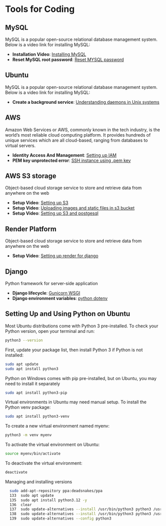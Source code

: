 # Tools for Coding

## MySQL

MySQL is a popular open-source relational database management system. Below is a video link for installing MySQL:


- **Installation Video**: [Installing MySQL](https://youtu.be/wgRwITQHszU)
- **Reset MySQL root password**: [Reset MYSQL password](https://youtu.be/wgRwITQHszU)

## Ubuntu

MySQL is a popular open-source relational database management system. Below is a video link for installing MySQL:


- **Create a background service**: [Understanding daemons in Unix systems](https://youtu.be/S5TfD50s4Lo)

## AWS 

Amazon Web Services or AWS, commonly known in the tech industry, is the world’s most reliable cloud computing platform. It provides hundreds of unique services which are all cloud-based, ranging from databases to virtual servers.

- **Identity Access And Management**: [Setting up IAM](https://youtu.be/bO25vbkoJlA)
- **PEM key unprotected error**: [SSH instance using .pem key](https://youtu.be/C36fKJsXV3U)



## AWS S3 storage

Object-based cloud storage service to store and retrieve data from anywhere on the web

- **Setup Video**: [Setting up S3](https://youtu.be/Ko52pn1KXS0)
- **Setup Video**: [Uploading images and static files in s3 bucket](https://youtu.be/JQVQcNN0cXE)
- **Setup Video**: [Setting up S3 and postgesql](https://youtu.be/LaoYcQsPyD8)


## Render Platform

Object-based cloud storage service to store and retrieve data from anywhere on the web

- **Setup Video**: [Setting up render for django](https://youtu.be/wczWm8j4v9w)

## Django

Python framework for server-side application

- **Django lifecycle**: [Gunicorn WSGI](https://youtu.be/Ko52pn1KXS0)
- **Django environment variables**: [python dotenv](https://youtu.be/7tRLkZO6D3Y)


## Setting Up and Using Python on Ubuntu

Most Ubuntu distributions come with Python 3 pre-installed. To check your Python version, open your terminal and run:

```bash
python3 --version
```

First, update your package list, then install Python 3 if Python is not installed:

```bash
sudo apt update
sudo apt install python3
```

Python on Windows comes with pip pre-installed, but on Ubuntu, you may need to install it separately

```bash
sudo apt install python3-pip
```

Virtual environments in Ubuntu may need manual setup. To install the Python venv package:

```bash
sudo apt install python3-venv
```

To create a new virtual environment named myenv:

```bash
python3 -m venv myenv
```

To activate the virtual environment on Ubuntu:

```bash
source myenv/bin/activate
```

To deactivate the virtual environment:

```bash
deactivate
```
Managing and installing  versions 

```bash
  sudo add-apt-repository ppa:deadsnakes/ppa
  133  sudo apt update
  135  sudo apt install python3.12 -y
  136  clear
  137  sudo update-alternatives --install /usr/bin/python3 python3 /usr/bin/python3.10 1
  138  sudo update-alternatives --install /usr/bin/python3 python3 /usr/bin/python3.12 2
  139  sudo update-alternatives --config python3





